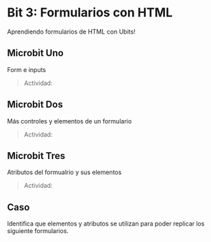 # Bit 3: Formularios con HTML
Aprendiendo formularios de HTML con Ubits!

## Microbit Uno 
Form e inputs 

> Actividad: 

## Microbit Dos
Más controles y elementos de un formulario

> Actividad: 

## Microbit Tres
Atributos del formualrio y sus elementos

> Actividad: 

## Caso
Identifica que elementos y atributos se utilizan para poder replicar los siguiente formularios. 
